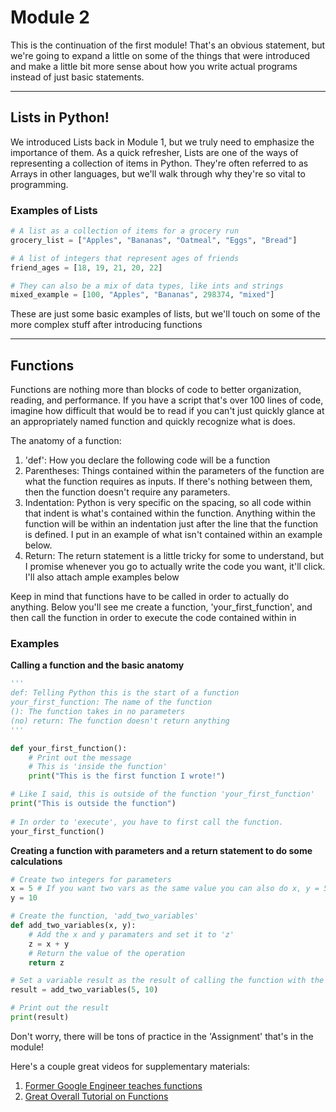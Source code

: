 # Module 2
This is the continuation of the first module! That's an obvious statement, but we're going to expand a little on some of the things that were introduced and make a little bit more sense about how you write actual programs instead of just basic statements.

---

## Lists in Python!
We introduced Lists back in Module 1, but we truly need to emphasize the importance of them. As a quick refresher, Lists are one of the ways of representing a collection of items in Python. They're often referred to as Arrays in other languages, but we'll walk through why they're so vital to programming.

### Examples of Lists
```Python
# A list as a collection of items for a grocery run
grocery_list = ["Apples", "Bananas", "Oatmeal", "Eggs", "Bread"]

# A list of integers that represent ages of friends
friend_ages = [18, 19, 21, 20, 22]

# They can also be a mix of data types, like ints and strings
mixed_example = [100, "Apples", "Bananas", 298374, "mixed"]
```

These are just some basic examples of lists, but we'll touch on some of the more complex stuff after introducing functions

---

## Functions
Functions are nothing more than blocks of code to better organization, reading, and performance. If you have a script that's over 100 lines of code, imagine how difficult that would be to read if you can't just quickly glance at an appropriately named function and quickly recognize what is does.

The anatomy of a function:
1. 'def': How you declare the following code will be a function
2. Parentheses: Things contained within the parameters of the function are what the function requires as inputs. If there's nothing between them, then the function doesn't require any parameters.
3. Indentation: Python is very specific on the spacing, so all code within that indent is what's contained within the function. Anything within the function will be within an indentation just after the line that the function is defined. I put in an example of what isn't contained within an example below. 
4. Return: The return statement is a little tricky for some to understand, but I promise whenever you go to actually write the code you want, it'll click. I'll also attach ample examples below

Keep in mind that functions have to be called in order to actually do anything. Below you'll see me create a function, 'your_first_function', and then call the function in order to execute the code contained within in

### Examples

**Calling a function and the basic anatomy**
```Python
'''
def: Telling Python this is the start of a function
your_first_function: The name of the function
(): The function takes in no parameters
(no) return: The function doesn't return anything
'''

def your_first_function():
	# Print out the message
	# This is 'inside the function'
	print("This is the first function I wrote!")

# Like I said, this is outside of the function 'your_first_function'
print("This is outside the function")
	
# In order to 'execute', you have to first call the function.
your_first_function()
```

**Creating a function with parameters and a return statement to do some calculations**
```Python
# Create two integers for parameters
x = 5 # If you want two vars as the same value you can also do x, y = 5
y = 10

# Create the function, 'add_two_variables'
def add_two_variables(x, y):
	# Add the x and y paramaters and set it to 'z'
	z = x + y
	# Return the value of the operation
	return z

# Set a variable result as the result of calling the function with the params
result = add_two_variables(5, 10)

# Print out the result
print(result)
```

Don't worry, there will be tons of practice in the 'Assignment' that's in the module!

Here's a couple great videos for supplementary materials:
1. [Former Google Engineer teaches functions](https://www.youtube.com/watch?v=NSbOtYzIQI0&t=2s)
2. [Great Overall Tutorial on Functions](https://www.youtube.com/watch?v=9Os0o3wzS_I&t=498s)

